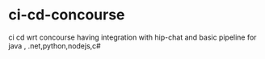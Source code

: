 # ci-cd-concourse
ci cd wrt concourse having integration with hip-chat and basic pipeline for java , .net,python,nodejs,c#
